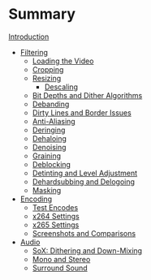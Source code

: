 # Summary

[Introduction]()
- [Filtering]()
    - [Loading the Video]()
    - [Cropping]()
    - [Resizing](filtering/resizing.md)
        - [Descaling]()
    - [Bit Depths and Dither Algorithms]()
    - [Debanding]()
    - [Dirty Lines and Border Issues]()
    - [Anti-Aliasing]()
    - [Deringing]()
    - [Dehaloing]()
    - [Denoising]()
    - [Graining]()
    - [Deblocking]()
    - [Detinting and Level Adjustment]()
    - [Dehardsubbing and Delogoing]()
    - [Masking]()
- [Encoding]()
    - [Test Encodes]()
    - [x264 Settings]()
    - [x265 Settings]()
    - [Screenshots and Comparisons]()
- [Audio]()
    - [SoX: Dithering and Down-Mixing]()
    - [Mono and Stereo]()
    - [Surround Sound]()
